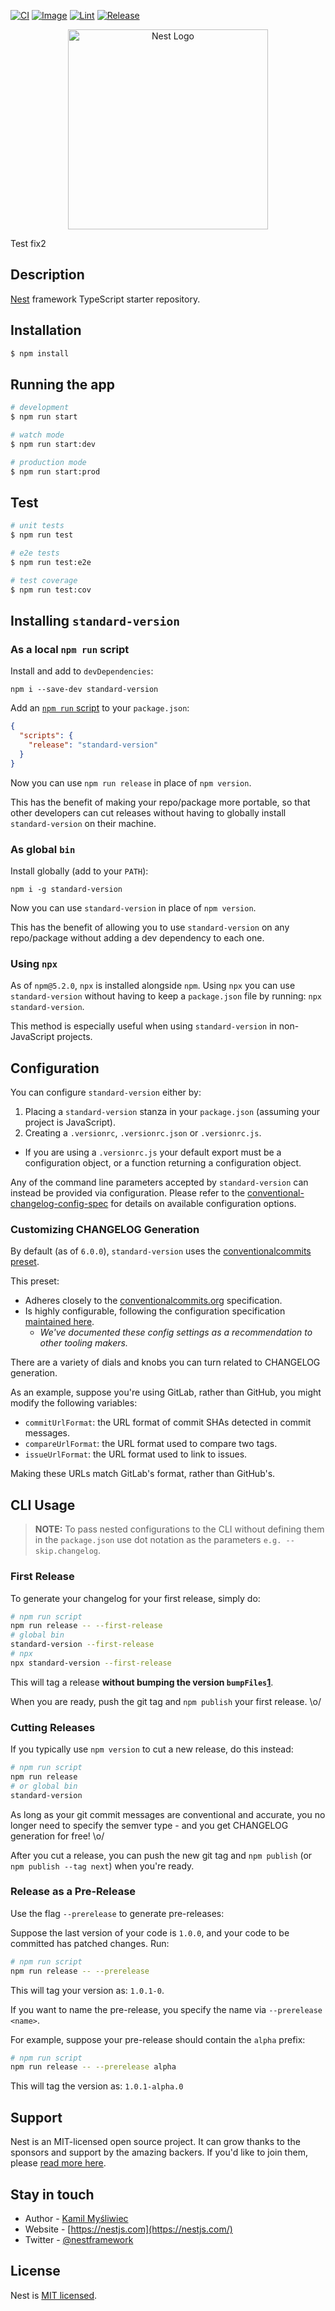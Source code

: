 [![CI](https://github.com/JacekZubielik/Node-App/actions/workflows/node.js.yml/badge.svg)](https://github.com/JacekZubielik/Node-App/actions/workflows/node.js.yml) [![Image](https://github.com/JacekZubielik/Node-App/actions/workflows/image.yml/badge.svg)](https://github.com/JacekZubielik/Node-App/actions/workflows/image.yml) [![Lint](https://github.com/JacekZubielik/Node-App/actions/workflows/lint.yml/badge.svg)](https://github.com/JacekZubielik/Node-App/actions/workflows/lint.yml) [![Release](https://github.com/JacekZubielik/Node-App/actions/workflows/release.yml/badge.svg)](https://github.com/JacekZubielik/Node-App/actions/workflows/release.yml)

<p align="center">
  <a href="http://nestjs.com/" target="blank"><img src="https://nestjs.com/img/logo_text.svg" width="320" alt="Nest Logo" /></a>
</p>


<!-- Test fix1 -->
Test fix2
## Description

[Nest](https://github.com/nestjs/nest) framework TypeScript starter repository.

## Installation

```bash
$ npm install
```

## Running the app

```bash
# development
$ npm run start

# watch mode
$ npm run start:dev

# production mode
$ npm run start:prod
```

## Test

```bash
# unit tests
$ npm run test

# e2e tests
$ npm run test:e2e

# test coverage
$ npm run test:cov
```

## Installing `standard-version`

### As a local `npm run` script

Install and add to `devDependencies`:

```
npm i --save-dev standard-version
```

Add an [`npm run` script](https://docs.npmjs.com/cli/run-script) to your `package.json`:

```json
{
  "scripts": {
    "release": "standard-version"
  }
}
```

Now you can use `npm run release` in place of `npm version`.

This has the benefit of making your repo/package more portable, so that other developers can cut releases without having to globally install `standard-version` on their machine.

### As global `bin`

Install globally (add to your `PATH`):

```
npm i -g standard-version
```

Now you can use `standard-version` in place of `npm version`.

This has the benefit of allowing you to use `standard-version` on any repo/package without adding a dev dependency to each one.

### Using `npx`

As of `npm@5.2.0`, `npx` is installed alongside `npm`. Using `npx` you can use `standard-version` without having to keep a `package.json` file by running: `npx standard-version`.

This method is especially useful when using `standard-version` in non-JavaScript projects.

## Configuration

You can configure `standard-version` either by:

1. Placing a `standard-version` stanza in your `package.json` (assuming
   your project is JavaScript).
2. Creating a `.versionrc`, `.versionrc.json` or `.versionrc.js`.
  - If you are using a `.versionrc.js` your default export must be a configuration object, or a function returning a configuration object.

Any of the command line parameters accepted by `standard-version` can instead
be provided via configuration. Please refer to the [conventional-changelog-config-spec](https://github.com/conventional-changelog/conventional-changelog-config-spec/) for details on available configuration options.


### Customizing CHANGELOG Generation

By default (as of `6.0.0`), `standard-version` uses the [conventionalcommits preset](https://github.com/conventional-changelog/conventional-changelog/tree/master/packages/conventional-changelog-conventionalcommits).

This preset:

* Adheres closely to the [conventionalcommits.org](https://www.conventionalcommits.org)
  specification.
* Is highly configurable, following the configuration specification
  [maintained here](https://github.com/conventional-changelog/conventional-changelog-config-spec).
  * _We've documented these config settings as a recommendation to other tooling makers._

There are a variety of dials and knobs you can turn related to CHANGELOG generation.

As an example, suppose you're using GitLab, rather than GitHub, you might modify the following variables:

* `commitUrlFormat`: the URL format of commit SHAs detected in commit messages.
* `compareUrlFormat`: the URL format used to compare two tags.
* `issueUrlFormat`: the URL format used to link to issues.

Making these URLs match GitLab's format, rather than GitHub's.

## CLI Usage

> **NOTE:** To pass nested configurations to the CLI without defining them in the `package.json` use dot notation as the parameters `e.g. --skip.changelog`.

### First Release

To generate your changelog for your first release, simply do:

```sh
# npm run script
npm run release -- --first-release
# global bin
standard-version --first-release
# npx
npx standard-version --first-release
```

This will tag a release **without bumping the version `bumpFiles`[1]()**.

When you are ready, push the git tag and `npm publish` your first release. \o/

### Cutting Releases

If you typically use `npm version` to cut a new release, do this instead:

```sh
# npm run script
npm run release
# or global bin
standard-version
```

As long as your git commit messages are conventional and accurate, you no longer need to specify the semver type - and you get CHANGELOG generation for free! \o/

After you cut a release, you can push the new git tag and `npm publish` (or `npm publish --tag next`) when you're ready.

### Release as a Pre-Release

Use the flag `--prerelease` to generate pre-releases:

Suppose the last version of your code is `1.0.0`, and your code to be committed has patched changes. Run:

```bash
# npm run script
npm run release -- --prerelease
```
This will tag your version as: `1.0.1-0`.

If you want to name the pre-release, you specify the name via `--prerelease <name>`.

For example, suppose your pre-release should contain the `alpha` prefix:

```bash
# npm run script
npm run release -- --prerelease alpha
```

This will tag the version as: `1.0.1-alpha.0`



## Support

Nest is an MIT-licensed open source project. It can grow thanks to the sponsors and support by the amazing backers. If you'd like to join them, please [read more here](https://docs.nestjs.com/support).

## Stay in touch

- Author - [Kamil Myśliwiec](https://kamilmysliwiec.com)
- Website - [https://nestjs.com](https://nestjs.com/)
- Twitter - [@nestframework](https://twitter.com/nestframework)

## License

Nest is [MIT licensed](LICENSE).

